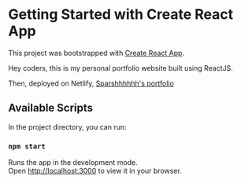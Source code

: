 # Getting Started with Create React App

This project was bootstrapped with [Create React App](https://github.com/facebook/create-react-app).

Hey coders, this is my personal portfolio website built using ReactJS.

Then, deployed on Netlify, [Sparshhhhhh's portfolio](https://sparsh-dagar-portfolio.netlify.app) 

## Available Scripts

In the project directory, you can run:

### `npm start`

Runs the app in the development mode.\
Open [http://localhost:3000](http://localhost:3000) to view it in your browser.

